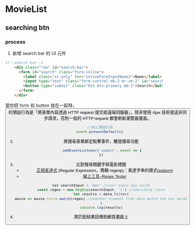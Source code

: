 # MovieList
## searching btn
### process
1. 新增 search bar 的 UI 元件
```html
<!--search bar-->
    <div class="row" id="search-bar">
      <form id="search" class="form-inline">
        <label class="sr-only" for="inlineFormInputName2">Name</label>
        <input type="text" class="form-control mb-2 mr-sm-2" id="search-input" placeholder="search name ...">
        <button type="submit" class="btn btn-primary mb-2">Search</button>
      </form>
    </div>
```
當你把 form 和 button 放在一起時，<button> 的預設行為是「將表單內容透過 HTTP request 提交給遠端伺服器」，除非使用 Ajax 技術發送非同步請求，否則一般的 HTTP request 都會刷新瀏覽器畫面。
```javascript
  //終止預設行為
  event.preventDefault()
```
2. 將搜尋表單綁定點擊事件，觸發搜尋功能
    ```javascript
    .addEventListener('submit', event => {
    })
    ```
3. 比對搜尋關鍵字與電影標題
    - [正規表達式](https://developer.mozilla.org/en-US/docs/Web/JavaScript/Guide/Regular_Expressions) (Regular Expression，簡稱 regexp)：表達字串的模式([pattern](https://developer.mozilla.org/en-US/docs/Web/JavaScript/Reference/Global_Objects/RegExp))
    - [線上工具–Regex Tester](https://www.regexpal.com)
    ```javascript
    let searchInput = 'ant' //user input key words
    const regex = new RegExp(searchInput, 'i') //searching rules
    let results = data.filter(
    movie => movie.title.match(regex) //whether element from data match the key words
    )
    console.log(results)
    ```
4. 將匹配結果回傳到網頁畫面上
